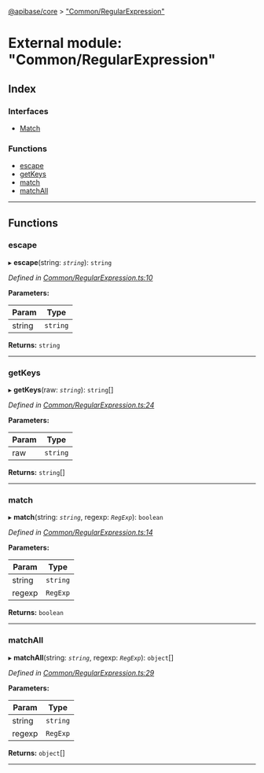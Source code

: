 [@apibase/core](../README.md) > ["Common/RegularExpression"](../modules/_common_regularexpression_.md)

# External module: "Common/RegularExpression"

## Index

### Interfaces

* [Match](../interfaces/_common_regularexpression_.match.md)

### Functions

* [escape](_common_regularexpression_.md#escape)
* [getKeys](_common_regularexpression_.md#getkeys)
* [match](_common_regularexpression_.md#match-1)
* [matchAll](_common_regularexpression_.md#matchall)

---

## Functions

<a id="escape"></a>

###  escape

▸ **escape**(string: *`string`*): `string`

*Defined in [Common/RegularExpression.ts:10](https://github.com/chapterjason/APIBase/blob/f39c9da/packages/core/src/Common/RegularExpression.ts#L10)*

**Parameters:**

| Param | Type |
| ------ | ------ |
| string | `string` |

**Returns:** `string`

___
<a id="getkeys"></a>

###  getKeys

▸ **getKeys**(raw: *`string`*): `string`[]

*Defined in [Common/RegularExpression.ts:24](https://github.com/chapterjason/APIBase/blob/f39c9da/packages/core/src/Common/RegularExpression.ts#L24)*

**Parameters:**

| Param | Type |
| ------ | ------ |
| raw | `string` |

**Returns:** `string`[]

___
<a id="match-1"></a>

###  match

▸ **match**(string: *`string`*, regexp: *`RegExp`*): `boolean`

*Defined in [Common/RegularExpression.ts:14](https://github.com/chapterjason/APIBase/blob/f39c9da/packages/core/src/Common/RegularExpression.ts#L14)*

**Parameters:**

| Param | Type |
| ------ | ------ |
| string | `string` |
| regexp | `RegExp` |

**Returns:** `boolean`

___
<a id="matchall"></a>

###  matchAll

▸ **matchAll**(string: *`string`*, regexp: *`RegExp`*): `object`[]

*Defined in [Common/RegularExpression.ts:29](https://github.com/chapterjason/APIBase/blob/f39c9da/packages/core/src/Common/RegularExpression.ts#L29)*

**Parameters:**

| Param | Type |
| ------ | ------ |
| string | `string` |
| regexp | `RegExp` |

**Returns:** `object`[]

___

